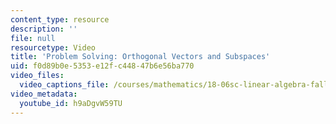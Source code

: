 ```yaml
---
content_type: resource
description: ''
file: null
resourcetype: Video
title: 'Problem Solving: Orthogonal Vectors and Subspaces'
uid: f0d89b0e-5353-e12f-c448-47b6e56ba770
video_files:
  video_captions_file: /courses/mathematics/18-06sc-linear-algebra-fall-2011/least-squares-determinants-and-eigenvalues/orthogonal-vectors-and-subspaces/problem-solving-orthogonal-vectors-and-subspaces/h9aDgvW59TU.vtt
video_metadata:
  youtube_id: h9aDgvW59TU
---
```

